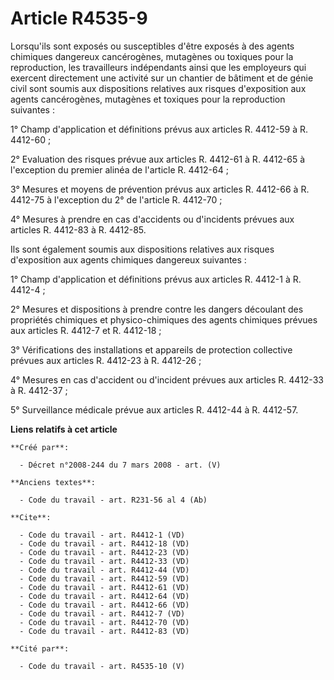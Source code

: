 # Article R4535-9

Lorsqu'ils sont exposés ou susceptibles d'être exposés à des agents chimiques dangereux cancérogènes, mutagènes ou toxiques
pour la reproduction, les travailleurs indépendants ainsi que les employeurs qui exercent directement une activité sur un
chantier de bâtiment et de génie civil sont soumis aux dispositions relatives aux risques d'exposition aux agents
cancérogènes, mutagènes et toxiques pour la reproduction suivantes : 

1° Champ d'application et définitions prévus aux articles R. 4412-59 à R. 4412-60 ; 

2° Evaluation des risques prévue aux articles R. 4412-61 à R. 4412-65 à l'exception du premier alinéa de l'article R.
4412-64 ; 

3° Mesures et moyens de prévention prévus aux articles R. 4412-66 à R. 4412-75 à l'exception du 2° de l'article R. 4412-70 ; 

4° Mesures à prendre en cas d'accidents ou d'incidents prévues aux articles R. 4412-83 à R. 4412-85. 

Ils sont également soumis aux dispositions relatives aux risques d'exposition aux agents chimiques dangereux suivantes : 

1° Champ d'application et définitions prévus aux articles R. 4412-1 à R. 4412-4 ; 

2° Mesures et dispositions à prendre contre les dangers découlant des propriétés chimiques et physico-chimiques des agents
chimiques prévues aux articles R. 4412-7 et R. 4412-18 ; 

3° Vérifications des installations et appareils de protection collective prévues aux articles R. 4412-23 à R. 4412-26 ; 

4° Mesures en cas d'accident ou d'incident prévues aux articles R. 4412-33 à R. 4412-37 ; 

5° Surveillance médicale prévue aux articles R. 4412-44 à R. 4412-57.

**Liens relatifs à cet article**

	**Créé par**:

	  - Décret n°2008-244 du 7 mars 2008 - art. (V)

	**Anciens textes**:

	  - Code du travail - art. R231-56 al 4 (Ab)

	**Cite**:

	  - Code du travail - art. R4412-1 (VD)
	  - Code du travail - art. R4412-18 (VD)
	  - Code du travail - art. R4412-23 (VD)
	  - Code du travail - art. R4412-33 (VD)
	  - Code du travail - art. R4412-44 (VD)
	  - Code du travail - art. R4412-59 (VD)
	  - Code du travail - art. R4412-61 (VD)
	  - Code du travail - art. R4412-64 (VD)
	  - Code du travail - art. R4412-66 (VD)
	  - Code du travail - art. R4412-7 (VD)
	  - Code du travail - art. R4412-70 (VD)
	  - Code du travail - art. R4412-83 (VD)

	**Cité par**:

	  - Code du travail - art. R4535-10 (V)
